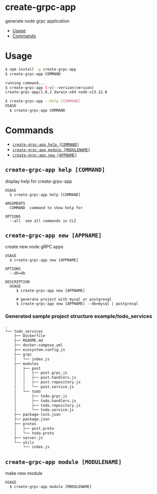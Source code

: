 create-grpc-app
===============

generate node grpc application

<!-- toc -->
* [Usage](#usage)
* [Commands](#commands)
<!-- tocstop -->
# Usage
<!-- usage -->
```bash
$ npm install -g create-grpc-app
$ create-grpc-app COMMAND

running command...
$ create-grpc-app (-v|--version|version)
create-grpc-app/1.0.2 darwin-x64 node-v13.12.0

$ create-grpc-app --help [COMMAND]
USAGE
  $ create-grpc-app COMMAND

```

# Commands
- [`create-grpc-app help [COMMAND]`](#create-grpc-app-help-command)
- [`create-grpc-app module [MODULENAME]`](#create-grpc-app-module-modulename)
- [`create-grpc-app new [APPNAME]`](#create-grpc-app-new-appname)

## `create-grpc-app help [COMMAND]`

display help for create-grpc-app

```
USAGE
  $ create-grpc-app help [COMMAND]

ARGUMENTS
  COMMAND  command to show help for

OPTIONS
  --all  see all commands in CLI
```


## `create-grpc-app new [APPNAME]`

create new node gRPC apps

```
USAGE
  $ create-grpc-app new [APPNAME]

OPTIONS
  --db=db

DESCRIPTION
  USAGE
     $ create-grpc-app new [APPNAME]

     # generate project with mysql or postgresql
     $ create-grpc-app new [APPNAME] --db=mysql | postgresql
```

### Generated sample project structure example/todo_services
```bash
.
└── todo_services
    ├── Dockerfile
    ├── README.md
    ├── docker-compose.yml
    ├── ecosystem.config.js
    ├── grpc
    │   └── index.js
    ├── modules
    │   ├── post
    │   │   ├── post.grpc.js
    │   │   ├── post.handlers.js
    │   │   ├── post.repository.js
    │   │   └── post.service.js
    │   └── todo
    │       ├── todo.grpc.js
    │       ├── todo.handlers.js
    │       ├── todo.repository.js
    │       └── todo.service.js
    ├── package-lock.json
    ├── package.json
    ├── protos
    │   ├── post.proto
    │   └── todo.proto
    ├── server.js
    └── utils
        └── index.js
```

## `create-grpc-app module [MODULENAME]`

make new module

```
USAGE
  $ create-grpc-app module [MODULENAME]
```

